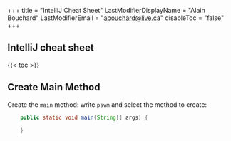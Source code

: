 +++
title = "IntelliJ Cheat Sheet"
LastModifierDisplayName = "Alain Bouchard"
LastModifierEmail = "abouchard@live.ca"
disableToc = "false"
+++

## IntelliJ cheat sheet

{{< toc >}}

## Create Main Method

Create the `main` method: write `psvm` and select the method to create:

```java
    public static void main(String[] args) {

    }
```
